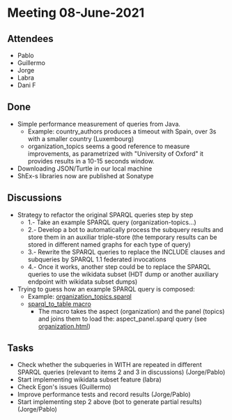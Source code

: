 # Meeting 08-June-2021

## Attendees 

- Pablo
- Guillermo
- Jorge
- Labra
- Dani F

## Done
- Simple performance measurement of queries from Java.
    - Example: country_authors produces a timeout with Spain, over 3s with a smaller country (Luxembourg)
    - organization_topics seems a good reference to measure improvements, as parametrized with "University of Oxford" it provides results in a 10-15 seconds window.
- Downloading JSON/Turtle in our local machine
- ShEx-s libraries now are published at Sonatype


## Discussions
- Strategy to refactor the original SPARQL queries step by step
    - 1.- Take an example SPARQL query (organization-topics...)
    - 2.- Develop a bot to automatically process the subquery results and store them in an auxiliar triple-store (the temporary results can be stored in different named graphs for each type of query)
    - 3.- Rewrite the SPARQL queries to replace the INCLUDE clauses and subqueries by SPARQL 1.1 federated invocations 
    - 4.- Once it works, another step could be to replace the SPARQL queries to use the wikidata subset (HDT dump or another auxiliary endpoint with wikidata subset dumps)
- Trying to guess how an example SPARQL query is composed: 
    - Example: [organization_topics.sparql](https://github.com/fnielsen/scholia/blob/master/scholia/app/templates/organization_topics.sparql)
    - [sparql_to_table macro](https://github.com/fnielsen/scholia/blob/ceafcbb2fd721117d3a4bc4ff63a9efd7d9a1589/scholia/app/templates/base.html#L3)
        - The macro takes the aspect (organization) and the panel (topics) and joins them to load the: aspect_panel.sparql query (see [organization.html](https://github.com/fnielsen/scholia/blob/master/scholia/app/templates/organization.html))

## Tasks
- Check whether the subqueries in WITH are repeated in different SPARQL queries (relevant to items 2 and 3 in discussions) (Jorge/Pablo)
- Start implementing wikidata subset feature (labra)
- Check Egon's issues (Guillermo)
- Improve performance tests and record results (Jorge/Pablo)
- Start implementing step 2 above (bot to generate partial results) (Jorge/Pablo)
